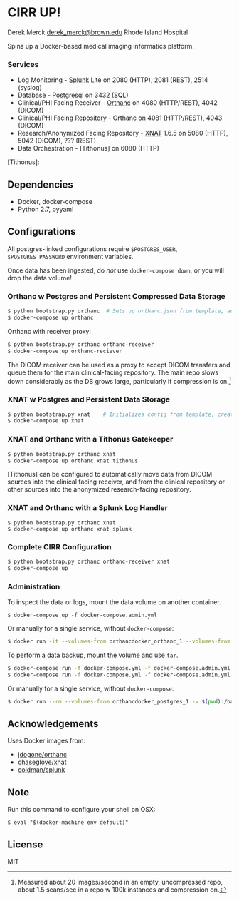 # CIRR UP!

Derek Merck <derek_merck@brown.edu>
Rhode Island Hospital

Spins up a Docker-based medical imaging informatics platform.

### Services

- Log Monitoring - [Splunk] Lite on 2080 (HTTP), 2081 (REST), 2514 (syslog)
- Database - [Postgresql] on 3432 (SQL)
- Clinical/PHI Facing Receiver - [Orthanc] on 4080 (HTTP/REST), 4042 (DICOM)
- Clinical/PHI Facing Repository - Orthanc on 4081 (HTTP/REST), 4043 (DICOM)
- Research/Anonymized Facing Repository - [XNAT] 1.6.5 on 5080 (HTTP), 5042 (DICOM), ??? (REST)
- Data Orchestration - [Tithonus] on 6080 (HTTP)

[Splunk]:(http://www.splunk.com)
[Postgresql]:(http://www.postgresql.org)
[Orthanc]:(http://www.orthanc-server.com)
[XNAT]:(http://www.xnat.org)
[Tithonus]:

## Dependencies

- Docker, docker-compose
- Python 2.7, pyyaml

## Configurations

All postgres-linked configurations require `$POSTGRES_USER`, `$POSTGRES_PASSWORD` environment variables.

Once data has been ingested, do _not_ use `docker-compose down`, or you will drop the data volume!

### Orthanc w Postgres and Persistent Compressed Data Storage

```bash
$ python bootstrap.py orthanc  # Sets up orthanc.json from template, adds db
$ docker-compose up orthanc
```

Orthanc with receiver proxy:

```bash
$ python bootstrap.py orthanc orthanc-receiver
$ docker-compose up orthanc-reciever
```

The DICOM receiver can be used as a proxy to accept DICOM transfers and queue them for the main clinical-facing repository.  The main repo slows down considerably as the DB grows large, particularly if compression is on.[^orthanc_speed]

[^orthanc_speed]:  Measured about 20 images/second in an empty, uncompressed repo, about 1.5 scans/sec in a repo w 100k instances and compression on.

### XNAT w Postgres and Persistent Data Storage

```bash
$ python bootstrap.py xnat    # Initializes config from template, creates image, drops db if it exists
$ docker-compose up xnat
```

### XNAT and Orthanc with a Tithonus Gatekeeper

```bash
$ python bootstrap.py orthanc xnat
$ docker-compose up orthanc xnat tithonus
```

[Tithonus] can be configured to automatically move data from DICOM sources into the clinical facing receiver, and from the clinical repository or other sources into the anonymized research-facing repository.

### XNAT and Orthanc with a Splunk Log Handler

```
$ python bootstrap.py orthanc xnat
$ docker-compose up orthanc xnat splunk
```

### Complete CIRR Configuration

```bash
$ python bootstrap.py orthanc orthanc-receiver xnat
$ docker-compose up
```

### Administration

To inspect the data or logs, mount the data volume on another container.

```
$ docker-compose up -f docker-compose.admin.yml
```

Or manually for a single service, without `docker-compose`:

```bash
$ docker run -it --volumes-from orthancdocker_orthanc_1 --volumes-from orthancdocker_postgres_1 ubuntu /bin/bash
```

To perform a data backup, mount the volume and use `tar`.

```bash
$ docker-compose run -f docker-compose.yml -f docker-compose.admin.yml admin tar zcvf /backup/postgres.tar.gz /var/lib/postgresql/data
$ docker-compose run -f docker-compose.yml -f docker-compose.admin.yml admin tar zcvf /backup/xnat.tar.gz /var/lib/xnat/data
```

Or manually for a single service, without `docker-compose`:

```bash
$ docker run --rm --volumes-from orthancdocker_postgres_1 -v $(pwd):/backup ubuntu tar zcvf /backup/backup.tar.gz /var/lib/postgresql/data
```

## Acknowledgements

Uses Docker images from:

- [jdogone/orthanc]()
- [chaseglove/xnat]()
- [coldman/splunk]()


## Note

Run this command to configure your shell on OSX:

```
$ eval "$(docker-machine env default)"
```

## License

MIT
